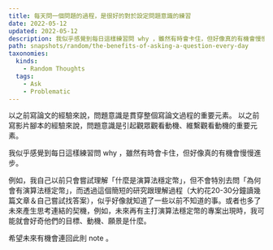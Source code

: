 ```yaml
---
title: 每天問一個問題的過程，是很好的對於設定問題意識的練習
date: 2022-05-12
updated: 2022-05-12
description: 我似乎感覺到每日這樣練習問 why ，雖然有時會卡住，但好像真的有機會慢慢進步。
path: snapshots/random/the-benefits-of-asking-a-question-every-day
taxonomies:
  kinds: 
    - Random Thoughts
  tags: 
    - Ask
    - Problematic
---
```


以之前寫論文的經驗來說，問題意識是貫穿整個寫論文過程的重要元素。
以之前寫影片腳本的經驗來說，問題意識是引起觀眾觀看動機、維繫觀看動機的重要元素。

我似乎感覺到每日這樣練習問 why ，雖然有時會卡住，但好像真的有機會慢慢進步。

例如，我自己以前只會嘗試理解「什麼是演算法穩定幣」，但不會特別去問「為何會有演算法穩定幣」，而透過這個簡短的研究跟理解過程（大約花20-30分鐘讀幾篇文章＆自己嘗試找答案），似乎好像就知道了一些以前不知道的事。或者也多了未來產生思考連結的契機，例如，未來再有主打演算法穩定幣的專案出現時，我可能就會好奇他們的目標、動機、願景是什麼。

希望未來有機會連回此則 note 。